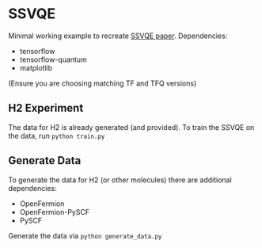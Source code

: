 # SSVQE
Minimal working example to recreate [SSVQE paper](https://arxiv.org/abs/1810.09434). Dependencies:
- tensorflow
- tensorflow-quantum
- matplotlib

(Ensure you are choosing matching TF and TFQ versions)

## H2 Experiment

The data for H2 is already generated (and provided). To train the SSVQE on the data, run `python train.py`

## Generate Data

To generate the data for H2 (or other molecules) there are additional dependencies:
- OpenFermion
- OpenFermion-PySCF
- PySCF

Generate the data via `python generate_data.py`

